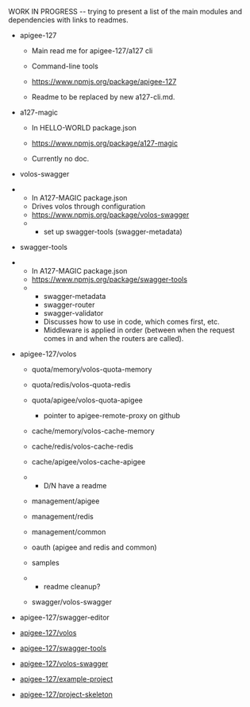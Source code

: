 WORK IN PROGRESS -- trying to present a list of the main modules and dependencies with links to readmes.



   * apigee-127

      * Main read me for apigee-127/a127 cli
      * Command-line tools
      * https://www.npmjs.org/package/apigee-127

      * Readme to be replaced by new a127-cli.md. 



   * a127-magic

      * In HELLO-WORLD package.json

      * https://www.npmjs.org/package/a127-magic

      * Currently no doc.




   * volos-swagger
   * 
      * In A127-MAGIC package.json
      * Drives volos through configuration
      * https://www.npmjs.org/package/volos-swagger
      * 
         * set up swagger-tools (swagger-metadata)

   * swagger-tools
   * 
      * In A127-MAGIC package.json
      * https://www.npmjs.org/package/swagger-tools
      * 
         * swagger-metadata
         * swagger-router
         * swagger-validator
         * Discusses how to use in code, which comes first, etc. 
         * Middleware is applied in order (between when the request comes in and when the routers are called). 

   * apigee-127/volos

      * quota/memory/volos-quota-memory
      * quota/redis/volos-quota-redis
      * quota/apigee/volos-quota-apigee
     
         * pointer to apigee-remote-proxy on github
      * cache/memory/volos-cache-memory
      * cache/redis/volos-cache-redis
      * cache/apigee/volos-cache-apigee
      * 
         * D/N have a readme
      * management/apigee
      * management/redis
      * management/common
      * oauth (apigee and redis and common)
      * samples
      * 
         * readme cleanup?
      * swagger/volos-swagger



   * apigee-127/swagger-editor






* [apigee-127/volos](https://github.com/apigee-127/volos)
* [apigee-127/swagger-tools](https://github.com/apigee-127/swagger-tools)
* [apigee-127/volos-swagger](https://github.com/apigee-127/volos/tree/master/swagger)
* [apigee-127/example-project](https://github.com/apigee-127/example-project)
* [apigee-127/project-skeleton](https://github.com/apigee-127/project-skeleton)